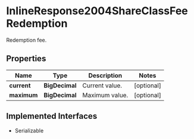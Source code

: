 

# InlineResponse2004ShareClassFeeRedemption

Redemption fee.

## Properties

Name | Type | Description | Notes
------------ | ------------- | ------------- | -------------
**current** | **BigDecimal** | Current value. |  [optional]
**maximum** | **BigDecimal** | Maximum value. |  [optional]


## Implemented Interfaces

* Serializable


